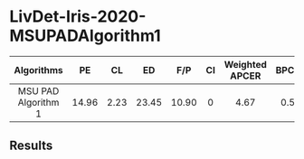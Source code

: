 # LivDet-Iris-2020-MSUPADAlgorithm1


| Algorithms | PE | CL | ED | F/P | CI | Weighted APCER | BPCER | ACER | 
|:-:|:-:|:-:|:-:|:-:|:-:|:-:|:-:|:-:|
| MSU PAD Algorithm 1  |14.96 | 2.23 | 23.45 | 10.90 | 0| 4.67 |  0.56 | 2.61 |


## Results



